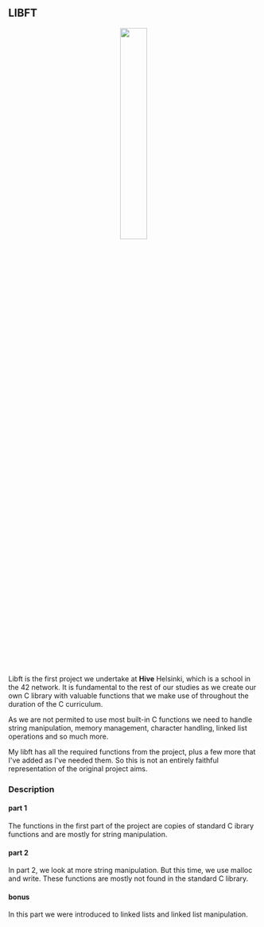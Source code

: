 
## **LIBFT**

<p align="center" width="100%">
    <img width="33%" src="https://github.com/Arcane-Jill/images/blob/main/libft2.png">
</p>

Libft is the first project we undertake at **Hive** Helsinki, which is a school in the 42 network. It is fundamental to the rest of our studies as we create our own C library with valuable functions that we make use of throughout the duration of the C curriculum. 

As we are not permited to use most built-in C functions we need to handle string manipulation, memory management, character handling, linked list operations and so much more.

My libft has all the required functions from the project, plus a few more that I've added as I've needed them. So this is not an entirely faithful representation of the original project aims.

### **Description**

#### **part 1**

The functions in the first part of the project are copies of standard C ibrary functions and are mostly for string manipulation.

#### **part 2**

In part 2, we look at more string manipulation. But this time, we use malloc and write. These functions are mostly not found in the standard C library.

#### **bonus**

In this part we were introduced to linked lists and linked list manipulation.
